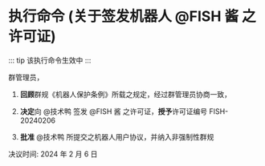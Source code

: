 # 执行命令 (关于签发机器人 @FISH 酱 之许可证)

::: tip
该执行命令生效中
:::

群管理员，

1. **回顾**群规《机器人保护条例》所载之规定，经过群管理员协商一致，

2. **决定**向 @技术鸭 签发 @FISH 酱 之许可证，**授予**许可证编号 FISH-20240206

3. **批准** @技术鸭 所提交之机器人用户协议，并纳入非强制性群规

决议时间: 2024 年 2 月 6 日
